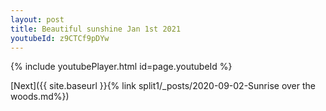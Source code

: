 ```yaml
---
layout: post
title: Beautiful sunshine Jan 1st 2021
youtubeId: z9CTCf9pDYw
---
```

 
 

 
 
 
 


{% include youtubePlayer.html id=page.youtubeId %}
 
[Next]({{ site.baseurl }}{% link  split1/_posts/2020-09-02-Sunrise over the woods.md%})
 
